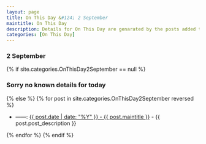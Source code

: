 ```yaml
---
layout: page
title: On This Day &#124; 2 September
maintitle: On This Day
description: Details for On This Day are genarated by the posts added to the website so the content is subject to changes/updates over time.
categories: [On This Day]
---
```


<h3>2 September</h3>
{% if site.categories.OnThisDay2September == null %}
  <h3>Sorry no known details for today</h3>
{% else %}
{% for post in site.categories.OnThisDay2September reversed %}
<ul>
<li> ——: <a href="{{ post.url }}">{{ post.date | date: "%Y" }} - {{ post.maintitle }}</a> - {{ post.post_description }}</li>
</ul>

{% endfor %}
{% endif %}
